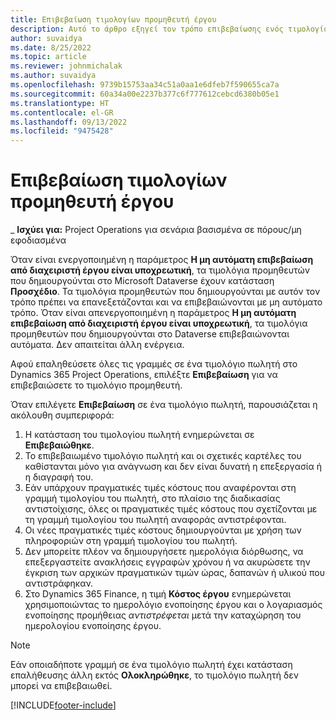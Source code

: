 ```yaml
---
title: Επιβεβαίωση τιμολογίων προμηθευτή έργου
description: Αυτό το άρθρο εξηγεί τον τρόπο επιβεβαίωσης ενός τιμολογίου πωλητή έργου στο Microsoft Dynamics 365 Project Operations και περιγράφει την οικονομική επίδραση της επιβεβαίωσης ενός τιμολογίου πωλητή έργου.
author: suvaidya
ms.date: 8/25/2022
ms.topic: article
ms.reviewer: johnmichalak
ms.author: suvaidya
ms.openlocfilehash: 9739b15753aa34c51a0aa1e6dfeb7f590655ca7a
ms.sourcegitcommit: 60a34a00e2237b377c6f777612cebcd6380b05e1
ms.translationtype: HT
ms.contentlocale: el-GR
ms.lasthandoff: 09/13/2022
ms.locfileid: "9475428"
---
```

# <a name="confirm-project-vendor-invoices"></a>Επιβεβαίωση τιμολογίων προμηθευτή έργου

_ **Ισχύει για:** Project Operations για σενάρια βασισμένα σε πόρους/μη εφοδιασμένα

Όταν είναι ενεργοποιημένη η παράμετρος **Η μη αυτόματη επιβεβαίωση από διαχειριστή έργου είναι υποχρεωτική**, τα τιμολόγια προμηθευτών που δημιουργούνται στο Microsoft Dataverse έχουν κατάσταση **Προσχέδιο**. Τα τιμολόγια προμηθευτών που δημιουργούνται με αυτόν τον τρόπο πρέπει να επανεξετάζονται και να επιβεβαιώνονται με μη αυτόματο τρόπο. Όταν είναι απενεργοποιημένη η παράμετρος **Η μη αυτόματη επιβεβαίωση από διαχειριστή έργου είναι υποχρεωτική**, τα τιμολόγια προμηθευτών που δημιουργούνται στο Dataverse επιβεβαιώνονται αυτόματα. Δεν απαιτείται άλλη ενέργεια. 

Αφού επαληθεύσετε όλες τις γραμμές σε ένα τιμολόγιο πωλητή στο Dynamics 365 Project Operations, επιλέξτε **Επιβεβαίωση** για να επιβεβαιώσετε το τιμολόγιο προμηθευτή.

Όταν επιλέγετε **Επιβεβαίωση** σε ένα τιμολόγιο πωλητή, παρουσιάζεται η ακόλουθη συμπεριφορά:

1. Η κατάσταση του τιμολογίου πωλητή ενημερώνεται σε **Επιβεβαιώθηκε**.
1. Το επιβεβαιωμένο τιμολόγιο πωλητή και οι σχετικές καρτέλες του καθίστανται μόνο για ανάγνωση και δεν είναι δυνατή η επεξεργασία ή η διαγραφή του.
1. Εάν υπάρχουν πραγματικές τιμές κόστους που αναφέρονται στη γραμμή τιμολογίου του πωλητή, στο πλαίσιο της διαδικασίας αντιστοίχισης, όλες οι πραγματικές τιμές κόστους που σχετίζονται με τη γραμμή τιμολογίου του πωλητή αναφοράς αντιστρέφονται.
1. Οι νέες πραγματικές τιμές κόστους δημιουργούνται με χρήση των πληροφοριών στη γραμμή τιμολογίου του πωλητή.
1. Δεν μπορείτε πλέον να δημιουργήσετε ημερολόγια διόρθωσης, να επεξεργαστείτε ανακλήσεις εγγραφών χρόνου ή να ακυρώσετε την έγκριση των αρχικών πραγματικών τιμών ώρας, δαπανών ή υλικού που αντιστράφηκαν.
1. Στο Dynamics 365 Finance, η τιμή **Κόστος έργου** ενημερώνεται χρησιμοποιώντας το ημερολόγιο ενοποίησης έργου και ο λογαριασμός ενοποίησης προμήθειας *αντιστρέφεται* μετά την καταχώρηση του ημερολογίου ενοποίησης έργου.

> [!NOTE]
> Εάν οποιαδήποτε γραμμή σε ένα τιμολόγιο πωλητή έχει κατάσταση επαλήθευσης άλλη εκτός **Ολοκληρώθηκε**, το τιμολόγιο πωλητή δεν μπορεί να επιβεβαιωθεί.

[!INCLUDE[footer-include](../includes/footer-banner.md)]

